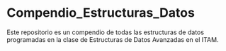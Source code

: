 # Compendio_Estructuras_Datos
Este repositorio es un compendio de todas las estructuras de datos programadas en la clase de Estructuras de Datos Avanzadas en el ITAM.
